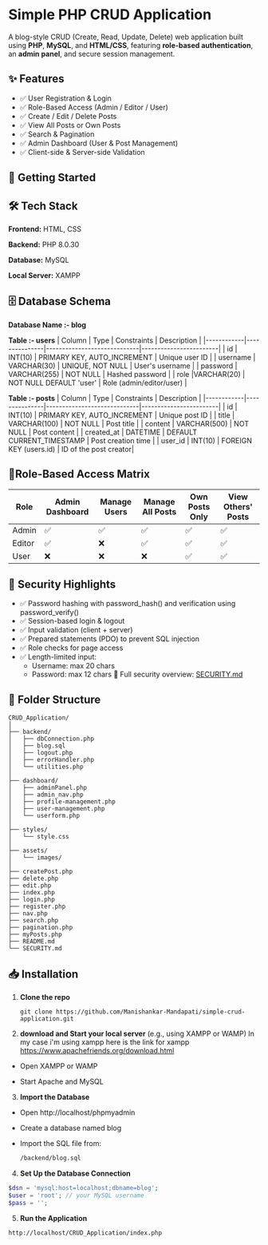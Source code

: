 
# Simple PHP CRUD Application

A blog-style CRUD (Create, Read, Update, Delete) web application built using **PHP**, **MySQL**, and **HTML/CSS**, featuring **role-based authentication**, an **admin panel**, and secure session management.



## ✨ Features

- ✅ User Registration & Login
- ✅ Role-Based Access (Admin / Editor / User)
- ✅ Create / Edit / Delete Posts
- ✅ View All Posts or Own Posts
- ✅ Search & Pagination
- ✅ Admin Dashboard (User & Post Management)
- ✅ Client-side & Server-side Validation


## 🚀 Getting Started


## 🛠 Tech Stack

**Frontend:** HTML, CSS

**Backend:** PHP 8.0.30

**Database:** MySQL

**Local Server:** XAMPP

## 🗄️ Database Schema
**Database Name :- blog**

**Table :- users**
| Column     | Type          | Constraints                 | Description            |
|------------|---------------|-----------------------------|------------------------|
| id         | INT(10)       | PRIMARY KEY, AUTO_INCREMENT | Unique user ID         |
| username   | VARCHAR(30)   | UNIQUE, NOT NULL            | User's username        |
| password   | VARCHAR(255)  | NOT NULL                    | Hashed password        |
| role   |VARCHAR(20)  | NOT NULL DEFAULT 'user'                  | Role (admin/editor/user)    |

**Table :- posts**
| Column     | Type          | Constraints                 | Description            |
|------------|---------------|-----------------------------|------------------------|
| id         | INT(10)       | PRIMARY KEY, AUTO_INCREMENT | Unique post ID         |
| title      | VARCHAR(100)  | NOT NULL                    | Post title             |
| content    | VARCHAR(500)  | NOT NULL                    | Post content           |
| created_at | DATETIME      | DEFAULT CURRENT_TIMESTAMP   | Post creation time     |
| user_id	 | INT(10)      | FOREIGN KEY (users.id)   | ID of the post creator|



## 👤Role-Based Access Matrix
|Role	  	| Admin Dashboard   	| Manage Users 	| Manage All Posts	|Own Posts Only	|View Others' Posts|
|---------------|-----------------------|---------------|-----------------------|---------------|------------------|
|Admin		|✅			|✅	   	|✅			|✅		|✅		   |
|Editor		|✅			|❌		|✅			|✅		|✅		   |
|User		|❌			|❌		|❌			|✅		|✅		   |

## 🔐 Security Highlights

- ✅ Password hashing with password_hash() and verification using password_verify()
- ✅ Session-based login & logout
- ✅ Input validation (client + server)
- ✅ Prepared statements (PDO) to prevent SQL injection
- ✅ Role checks for page access
- ✅ Length-limited input:
    - Username: max 20 chars
    - Password: max 12 chars
📄 Full security overview: [SECURITY.md](https://github.com/Manishankar-Mandapati/simple-crud-application?tab=security-ov-file)

## 📂 Folder Structure
```
CRUD_Application/
│
├── backend/
│   ├── dbConnection.php
│   ├── blog.sql
│   ├── logout.php
│   ├── errorHandler.php
│   └── utilities.php
│
├── dashboard/
│   ├── adminPanel.php
│   ├── admin_nav.php
│   ├── profile-management.php
│   ├── user-management.php
│   └── userform.php
│
├── styles/
│   └── style.css
│
├── assets/
│   └── images/
│
├── createPost.php
├── delete.php
├── edit.php
├── index.php
├── login.php
├── register.php
├── nav.php
├── search.php
├── pagination.php
├── myPosts.php
├── README.md
└── SECURITY.md

```

## 📥 Installation


1. **Clone the repo**
   ```
   git clone https://github.com/Manishankar-Mandapati/simple-crud-application.git
     ```

2. **download and Start your local server** (e.g., using XAMPP or WAMP)
In my case i'm using xampp here is the link for xampp
https://www.apachefriends.org/download.html

- Open XAMPP or WAMP

- Start Apache and MySQL

3. **Import the Database**

- Open http://localhost/phpmyadmin

- Create a database named blog

- Import the SQL file from:
    ```bash
    /backend/blog.sql
    ```
4. **Set Up the Database Connection**
```php
$dsn = 'mysql:host=localhost;dbname=blog';
$user = 'root'; // your MySQL username
$pass = '';
```

5. **Run the Application**
```
http://localhost/CRUD_Application/index.php
```
    
